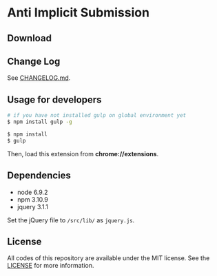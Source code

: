 # Anti Implicit Submission

## Download

## Change Log
See [CHANGELOG.md](https://github.com/noraworld/anti-implicit-submission/blob/master/CHANGELOG.md).

## Usage for developers

```bash
# if you have not installed gulp on global environment yet
$ npm install gulp -g
```

```bash
$ npm install
$ gulp
```

Then, load this extension from **chrome://extensions**.

## Dependencies

* node 6.9.2
* npm 3.10.9
* jquery 3.1.1

Set the jQuery file to `/src/lib/` as `jquery.js`.

## License
All codes of this repository are available under the MIT license. See the [LICENSE](https://github.com/noraworld/anti-implicit-submission/blob/master/LICENSE) for more information.
